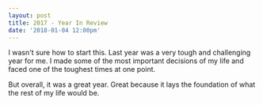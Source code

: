 ```yaml
---
layout: post
title: 2017 - Year In Review
date: '2018-01-04 12:00pm'
---
```



<p>I wasn't sure how to start this. Last year was a very tough and challenging year for me. I made some of the most important decisions of my life and faced one of the toughest times at one point.</p>

<p>But overall, it was a great year. Great because it lays the foundation of what the rest of my life would be.</p>




